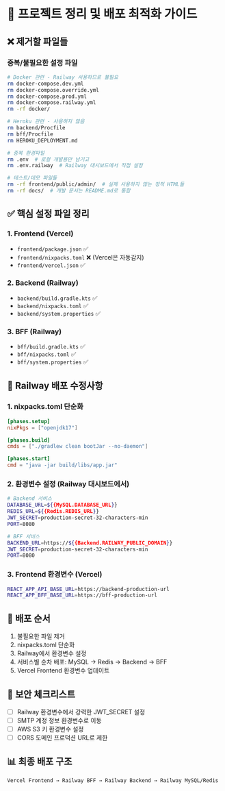 # 🧹 프로젝트 정리 및 배포 최적화 가이드

## ❌ 제거할 파일들

### 중복/불필요한 설정 파일
```bash
# Docker 관련 - Railway 사용하므로 불필요
rm docker-compose.dev.yml
rm docker-compose.override.yml  
rm docker-compose.prod.yml
rm docker-compose.railway.yml
rm -rf docker/

# Heroku 관련 - 사용하지 않음
rm backend/Procfile
rm bff/Procfile  
rm HEROKU_DEPLOYMENT.md

# 중복 환경파일
rm .env  # 로컬 개발용만 남기고
rm .env.railway  # Railway 대시보드에서 직접 설정

# 테스트/데모 파일들
rm -rf frontend/public/admin/  # 실제 사용하지 않는 정적 HTML들
rm -rf docs/  # 개발 문서는 README.md로 통합
```

## ✅ 핵심 설정 파일 정리

### 1. Frontend (Vercel)
- `frontend/package.json` ✅
- `frontend/nixpacks.toml` ❌ (Vercel은 자동감지)  
- `frontend/vercel.json` ✅

### 2. Backend (Railway)  
- `backend/build.gradle.kts` ✅
- `backend/nixpacks.toml` ✅ 
- `backend/system.properties` ✅

### 3. BFF (Railway)
- `bff/build.gradle.kts` ✅
- `bff/nixpacks.toml` ✅
- `bff/system.properties` ✅

## 🔧 Railway 배포 수정사항

### 1. nixpacks.toml 단순화
```toml
[phases.setup]
nixPkgs = ["openjdk17"]

[phases.build]
cmds = ["./gradlew clean bootJar --no-daemon"]

[phases.start] 
cmd = "java -jar build/libs/app.jar"
```

### 2. 환경변수 설정 (Railway 대시보드에서)
```bash
# Backend 서비스
DATABASE_URL=${{MySQL.DATABASE_URL}}
REDIS_URL=${{Redis.REDIS_URL}}
JWT_SECRET=production-secret-32-characters-min
PORT=8080

# BFF 서비스  
BACKEND_URL=https://${{Backend.RAILWAY_PUBLIC_DOMAIN}}
JWT_SECRET=production-secret-32-characters-min
PORT=8080
```

### 3. Frontend 환경변수 (Vercel)
```bash
REACT_APP_API_BASE_URL=https://backend-production-url
REACT_APP_BFF_BASE_URL=https://bff-production-url
```

## 🚀 배포 순서
1. 불필요한 파일 제거
2. nixpacks.toml 단순화  
3. Railway에서 환경변수 설정
4. 서비스별 순차 배포: MySQL → Redis → Backend → BFF
5. Vercel Frontend 환경변수 업데이트

## 🔐 보안 체크리스트
- [ ] Railway 환경변수에서 강력한 JWT_SECRET 설정
- [ ] SMTP 계정 정보 환경변수로 이동
- [ ] AWS S3 키 환경변수 설정  
- [ ] CORS 도메인 프로덕션 URL로 제한

## 📊 최종 배포 구조
```
Vercel Frontend → Railway BFF → Railway Backend → Railway MySQL/Redis
```